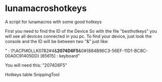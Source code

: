 # lunamacroshotkeys
A script for lunamacros with some good hotkeys


First you need to find the ID of the Device
So with the file "besthotkeys" you will see all devices connected in you pc. To find your device, just look the console and the ID will be between two "&" just like:

"<unassigned>  :  \\?\ACPI#DLLK0782#4&**2074D6F5**&0#{884B96C3-56EF-11D1-BC8C-00A0C91405DD} [65615] :  keyboard"

You will need this: "2074D6F5"



Hotkeys table
SnippingTool
